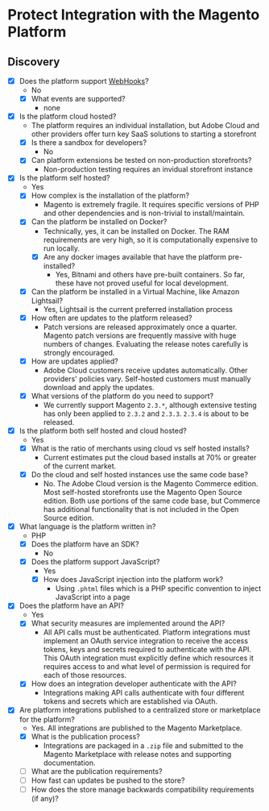 # Protect Integration with the Magento Platform

## Discovery

* [x] Does the platform support [WebHooks](https://en.wikipedia.org/wiki/Webhook)?
  * No
  * [x] What events are supported?
    * none
* [x] Is the platform cloud hosted?
  * The platform requires an individual installation, but Adobe Cloud and other providers offer turn key SaaS solutions to starting a storefront
  * [x] Is there a sandbox for developers?
    * No
  * [x] Can platform extensions be tested on non-production storefronts?
    * Non-production testing requires an invidual storefront instance
* [x] Is the platform self hosted?
  * Yes
  * [x] How complex is the installation of the platform?
    * Magento is extremely fragile. It requires specific versions of PHP and other dependencies and is non-trivial to install/maintain.
  * [x] Can the platform be installed on Docker?
    * Technically, yes, it can be installed on Docker. The RAM requirements are very high, so it is computationally expensive to run locally.
    * [x] Are any docker images available that have the platform pre-installed?
      * Yes, Bitnami and others have pre-built containers. So far, these have not proved useful for local development.
  * [x] Can the platform be installed in a Virtual Machine, like Amazon Lightsail?
    * Yes, Lightsail is the current preferred installation process
  * [x] How often are updates to the platform released?
    * Patch versions are released approximately once a quarter. Magento patch versions are frequently massive with huge numbers of changes. Evaluating the release notes carefully is strongly encouraged.
  * [x] How are updates applied?
    * Adobe Cloud customers receive updates automatically. Other providers' policies vary. Self-hosted customers must manually download and apply the updates.
  * [x] What versions of the platform do you need to support?
    * We currently support Magento `2.3.*`, although extensive testing has only been applied to `2.3.2` and `2.3.3`. `2.3.4` is about to be released.
* [x] Is the platform both self hosted and cloud hosted?
  * Yes
  * [x] What is the ratio of merchants using cloud vs self hosted installs?
    * Current estimates put the cloud based installs at 70% or greater of the current market.
  * [x] Do the cloud and self hosted instances use the same code base?
    * No. The Adobe Cloud version is the Magento Commerce edition. Most self-hosted storefronts use the Magento Open Source edition. Both use portions of the same code base, but Commerce has additional functionality that is not included in the Open Source edition.
* [x] What language is the platform written in?
  * PHP
  * [x] Does the platform have an SDK?
    * No
  * [x] Does the platform support JavaScript?
    * Yes
    * [x] How does JavaScript injection into the platform work?
      * Using `.phtml` files which is a PHP specific convention to inject JavaScript into a page
* [x] Does the platform have an API?
  * Yes
  * [x] What security measures are implemented around the API?
    * All API calls must be authenticated. Platform integrations must implement an OAuth service integration to receive the access tokens, keys and secrets required to authenticate with the API. This OAuth integration must explicitly define which resources it requires access to and what level of permission is required for each of those resources.
  * [x] How does an integration developer authenticate with the API?
    * Integrations making API calls authenticate with four different tokens and secrets which are established via OAuth.
* [x] Are platform integrations published to a centralized store or marketplace for the platform?
  * Yes. All integrations are published to the Magento Marketplace.
  * [x] What is the publication process?
    * Integrations are packaged in a `.zip` file and submitted to the Magento Marketplace with release notes and supporting documentation.
  * [ ] What are the publication requirements?
  * [ ] How fast can updates be pushed to the store?
  * [ ] How does the store manage backwards compatibility requirements (if any)?
